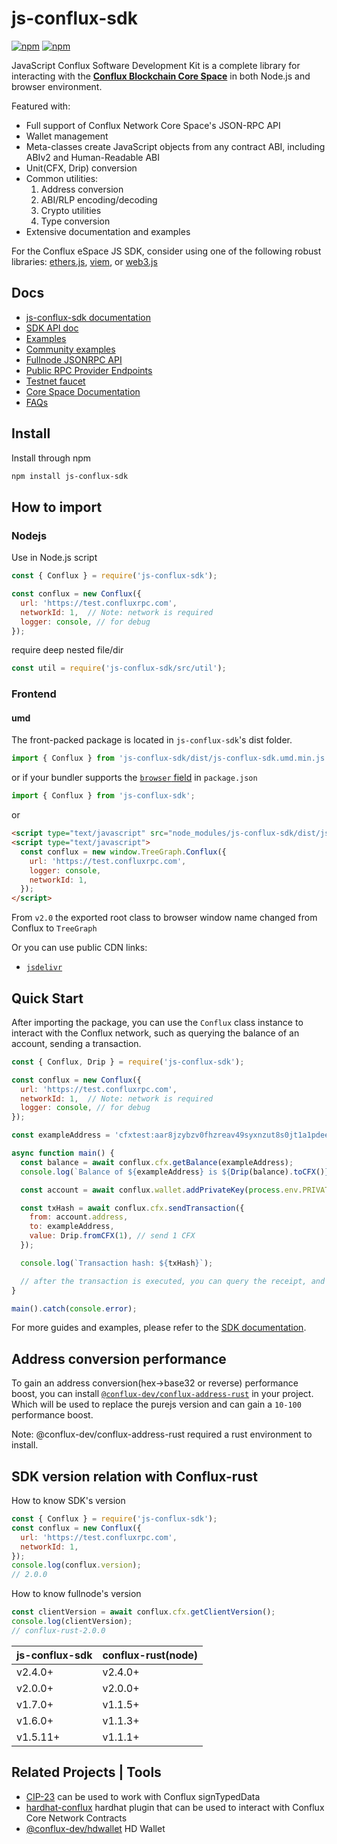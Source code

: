 # js-conflux-sdk

[![npm](https://img.shields.io/npm/v/js-conflux-sdk.svg)](https://www.npmjs.com/package/js-conflux-sdk)
[![npm](https://img.shields.io/npm/dm/js-conflux-sdk.svg)](https://www.npmjs.com/package/js-conflux-sdk)

JavaScript Conflux Software Development Kit is a complete library for interacting with the **[Conflux Blockchain Core Space](https://doc.confluxnetwork.org/docs/core/Overview)** in both Node.js and browser environment.

Featured with:

* Full support of Conflux Network Core Space's JSON-RPC API
* Wallet management
* Meta-classes create JavaScript objects from any contract ABI, including ABIv2 and Human-Readable ABI
* Unit(CFX, Drip) conversion
* Common utilities:
  1. Address conversion
  2. ABI/RLP encoding/decoding
  3. Crypto utilities
  4. Type conversion
* Extensive documentation and examples

For the Conflux eSpace JS SDK, consider using one of the following robust libraries: [ethers.js](https://docs.ethers.org/v6/), [viem](https://viem.sh/), or [web3.js](https://web3js.readthedocs.io/en/v1.10.0/)

## Docs

* [js-conflux-sdk documentation](https://docs.confluxnetwork.org/js-conflux-sdk)
* [SDK API doc](./docs/api/README.md)
* [Examples](./example/README.md)
* [Community examples](https://github.com/conflux-fans/js-sdk-example)
* [Fullnode JSONRPC API](https://doc.confluxnetwork.org/docs/core/build/json-rpc/)
* [Public RPC Provider Endpoints](https://doc.confluxnetwork.org/docs/core/conflux_rpcs)
* [Testnet faucet](https://faucet.confluxnetwork.org/)
* [Core Space Documentation](https://doc.confluxnetwork.org/docs/core/Overview)
* [FAQs](./docs/FAQs.md)

## Install

Install through npm

```sh
npm install js-conflux-sdk
```

## How to import

### Nodejs

Use in Node.js script

```javascript
const { Conflux } = require('js-conflux-sdk');

const conflux = new Conflux({
  url: 'https://test.confluxrpc.com',
  networkId: 1,  // Note: network is required
  logger: console, // for debug
});
```

require deep nested file/dir

```javascript
const util = require('js-conflux-sdk/src/util');
```

### Frontend

#### umd

The front-packed package is located in `js-conflux-sdk`'s dist folder.

```javascript
import { Conflux } from 'js-conflux-sdk/dist/js-conflux-sdk.umd.min.js';
```

or if your bundler supports the [`browser` field](https://docs.npmjs.com/files/package.json#browser) in `package.json`

```javascript
import { Conflux } from 'js-conflux-sdk';
```

or

```html
<script type="text/javascript" src="node_modules/js-conflux-sdk/dist/js-conflux-sdk.umd.min.js"></script>
<script type="text/javascript">
  const conflux = new window.TreeGraph.Conflux({
    url: 'https://test.confluxrpc.com',
    logger: console,
    networkId: 1,
  });
</script>
```

From `v2.0` the exported root class to browser window name changed from Conflux to `TreeGraph`

Or you can use public CDN links:

* [`jsdelivr`](https://cdn.jsdelivr.net/npm/js-conflux-sdk/dist/js-conflux-sdk.umd.min.js)

## Quick Start

After importing the package, you can use the `Conflux` class instance to interact with the Conflux network, such as querying the balance of an account, sending a transaction.

```javascript
const { Conflux, Drip } = require('js-conflux-sdk');

const conflux = new Conflux({
  url: 'https://test.confluxrpc.com',
  networkId: 1,  // Note: network is required
  logger: console, // for debug
});

const exampleAddress = 'cfxtest:aar8jzybzv0fhzreav49syxnzut8s0jt1a1pdeeuwb';

async function main() {
  const balance = await conflux.cfx.getBalance(exampleAddress);
  console.log(`Balance of ${exampleAddress} is ${Drip(balance).toCFX()} CFX`);

  const account = await conflux.wallet.addPrivateKey(process.env.PRIVATE_KEY); // prepare and set your private key as environment variable

  const txHash = await conflux.cfx.sendTransaction({
    from: account.address,
    to: exampleAddress,
    value: Drip.fromCFX(1), // send 1 CFX
  });

  console.log(`Transaction hash: ${txHash}`);

  // after the transaction is executed, you can query the receipt, and the receiver should have 1 CFX more
}

main().catch(console.error);
```

For more guides and examples, please refer to the [SDK documentation](https://docs.confluxnetwork.org/js-conflux-sdk).

## Address conversion performance

To gain an address conversion(hex->base32 or reverse) performance boost, you can install [`@conflux-dev/conflux-address-rust`](https://github.com/conflux-fans/conflux-address-rust-binding) in your project. Which will be used to replace the purejs version and can gain a `10-100` performance boost.

Note: @conflux-dev/conflux-address-rust required a rust environment to install.

## SDK version relation with Conflux-rust

How to know SDK's version

```js
const { Conflux } = require('js-conflux-sdk');
const conflux = new Conflux({
  url: 'https://test.confluxrpc.com',
  networkId: 1,
});
console.log(conflux.version);
// 2.0.0
```

How to know fullnode's version

```js
const clientVersion = await conflux.cfx.getClientVersion();
console.log(clientVersion);
// conflux-rust-2.0.0
```

js-conflux-sdk | conflux-rust(node)
-------------- | -------------
v2.4.0+        | v2.4.0+
v2.0.0+        | v2.0.0+
v1.7.0+        | v1.1.5+
v1.6.0+        | v1.1.3+
v1.5.11+       | v1.1.1+

## Related Projects | Tools

* [CIP-23](https://github.com/conflux-fans/cip-23) can be used to work with Conflux signTypedData
* [hardhat-conflux](https://github.com/conflux-chain/hardhat-conflux) hardhat plugin that can be used to interact with Conflux Core Network Contracts
* [@conflux-dev/hdwallet](https://github.com/Conflux-Chain/ts-conflux-sdk/tree/main/packages/hdwallet) HD Wallet
